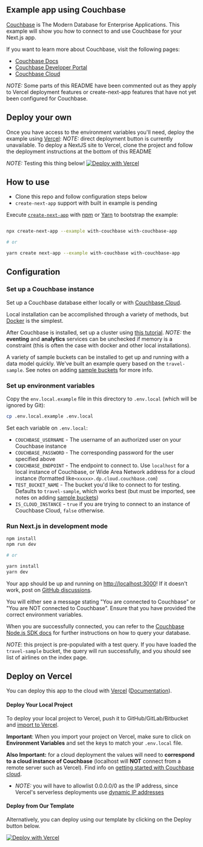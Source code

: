 ## Example app using Couchbase

[Couchbase](https://www.couchbase.com/) is The Modern Database for Enterprise Applications. This example will show you how to connect to and use Couchbase for your Next.js app.

If you want to learn more about Couchbase, visit the following pages:

- [Couchbase Docs](https://docs.couchbase.com/)
- [Couchbase Developer Portal](https://developer.couchbase.com/)
- [Couchbase Cloud](https://cloud.couchbase.com/sign-up)

_NOTE:_ Some parts of this README have been commented out as they apply to Vercel deployment features or create-next-app features that have not yet been configured for Couchbase.

## Deploy your own

Once you have access to the environment variables you'll need, deploy the example using [Vercel](https://vercel.com?utm_source=github&utm_medium=readme&utm_campaign=next-example):
_NOTE:_ direct deployment button is currently unavailable. To deploy a NextJS site to Vercel, clone the project and follow the deployment instructions at the bottom of this README

_NOTE:_ Testing this thing below!
[![Deploy with Vercel](https://vercel.com/button)](https://vercel.com/new/git/external?repository-url=https://github.com/vercel/next.js/tree/canary/examples/with-couchbase&project-name=with-couchbase&repository-name=with-couchbase&env=COUCHBASE_USER,COUCHBASE_PASSWORD,COUCHBASE_ENDPOINT,TEST_BUCKET_NAME,IS_CLOUD_INSTANCE&envDescription=Required%20to%20connect%20the%20app%20with%20Couchbase)

## How to use
- Clone this repo and follow configuration steps below
- `create-next-app` support with built in example is pending

[comment]: <> (Note: the bootstrapping instructions below require the `with-couchbase` example to exist &#40;it does not currently&#41;)

Execute [`create-next-app`](https://github.com/vercel/next.js/tree/canary/packages/create-next-app) with [npm](https://docs.npmjs.com/cli/init) or [Yarn](https://yarnpkg.com/lang/en/docs/cli/create/) to bootstrap the example:

```bash

npx create-next-app --example with-couchbase with-couchbase-app

# or

yarn create next-app --example with-couchbase with-couchbase-app
```

## Configuration

### Set up a Couchbase instance

Set up a Couchbase database either locally or with [Couchbase Cloud](https://cloud.couchbase.com/sign-up).

Local installation can be accomplished through a variety of methods, but [Docker](https://docs.couchbase.com/server/current/install/getting-started-docker.html) is the simplest.

After Couchbase is installed, set up a cluster using [this tutorial](https://docs.couchbase.com/server/current/manage/manage-nodes/create-cluster.html). _NOTE:_ the **eventing** and **analytics** services can be unchecked if memory is a constraint (this is often the case with docker and other local installations).

A variety of sample buckets can be installed to get up and running with a data model quickly. We've built an example query based on the `travel-sample`. See notes on adding [sample buckets](https://docs.couchbase.com/server/current/manage/manage-settings/install-sample-buckets.html) for more info.
### Set up environment variables

Copy the `env.local.example` file in this directory to `.env.local` (which will be ignored by Git):

```bash
cp .env.local.example .env.local
```

Set each variable on `.env.local`:

- `COUCHBASE_USERNAME` - The username of an authorized user on your Couchbase instance
- `COUCHBASE_PASSWORD` - The corresponding password for the user specified above
- `COUCHBASE_ENDPOINT` - The endpoint to connect to. Use `localhost` for a local instance of Couchbase, or Wide Area Network address for a cloud instance (formatted like`<xxxxx>.dp.cloud.couchbase.com`) 
- `TEST_BUCKET_NAME` - The bucket you'd like to connect to for testing. Defaults to `travel-sample`, which works best (but must be imported, see notes on adding [sample buckets](https://docs.couchbase.com/server/current/manage/manage-settings/install-sample-buckets.html))
- `IS_CLOUD_INSTANCE` - `true` if you are trying to connect to an instance of Couchbase Cloud, `false` otherwise.

### Run Next.js in development mode

```bash
npm install
npm run dev

# or

yarn install
yarn dev
```

Your app should be up and running on [http://localhost:3000](http://localhost:3000)! If it doesn't work, post on [GitHub discussions](https://github.com/vercel/next.js/discussions).

You will either see a message stating "You are connected to Couchbase" or "You are NOT connected to Couchbase". Ensure that you have provided the correct environment variables.

When you are successfully connected, you can refer to the [Couchbase Node.js SDK docs](https://docs.couchbase.com/nodejs-sdk/current/hello-world/start-using-sdk.html) for further instructions on how to query your database.

_NOTE_: this project is pre-populated with a test query. If you have loaded the `travel-sample` bucket, the query will run successfully, and you should see list of airlines on the index page. 

## Deploy on Vercel

You can deploy this app to the cloud with [Vercel](https://vercel.com?utm_source=github&utm_medium=readme&utm_campaign=next-example) ([Documentation](https://nextjs.org/docs/deployment)).

#### Deploy Your Local Project

To deploy your local project to Vercel, push it to GitHub/GitLab/Bitbucket and [import to Vercel](https://vercel.com/new?utm_source=github&utm_medium=readme&utm_campaign=next-example).

**Important**: When you import your project on Vercel, make sure to click on **Environment Variables** and set the keys to match your `.env.local` file. 

**Also Important:** for a cloud deployment the values will need to **correspond to a cloud instance of Couchbase** (localhost will **NOT** connect from a remote server such as Vercel). Find info on [getting started with Couchbase cloud](https://developer.couchbase.com/tutorial-cloud-getting-started/). 
- _NOTE:_ you will have to allowlist 0.0.0.0/0 as the IP address, since Vercel's serverless deployments use [dynamic IP addresses](https://vercel.com/docs/solutions/databases#allowing-&-blocking-ip-addresses) 

#### Deploy from Our Template

Alternatively, you can deploy using our template by clicking on the Deploy button below.

[![Deploy with Vercel](https://vercel.com/button)](https://vercel.com/new/git/external?repository-url=https://github.com/vercel/next.js/tree/canary/examples/with-couchbase&project-name=with-couchbase&repository-name=with-couchbase&env=COUCHBASE_USER,COUCHBASE_PASSWORD,COUCHBASE_ENDPOINT,TEST_BUCKET_NAME,IS_CLOUD_INSTANCE&envDescription=Required%20to%20connect%20the%20app%20with%20Couchbase)





